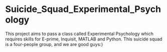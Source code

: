 # Suicide_Squad_Experimental_Psychology
This project aims to pass a class called Experimental Psychology which requires skills for E-prime, Inquisit, MATLAB and Python. This suicide squad is a four-people group, and we are good guys:)
